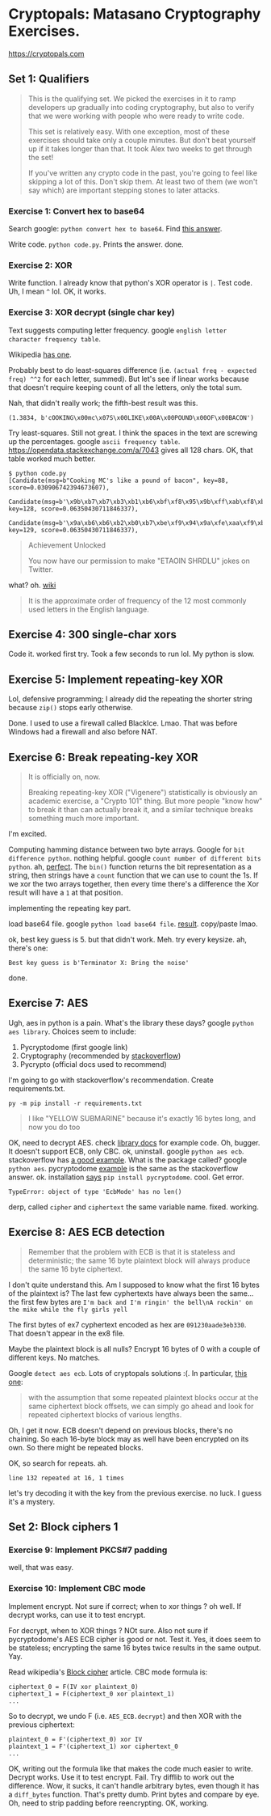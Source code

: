 # Cryptopals: Matasano Cryptography Exercises.

https://cryptopals.com

## Set 1: Qualifiers

> This is the qualifying set. We picked the exercises in it to ramp developers up gradually into coding cryptography, but also to verify that we were working with people who were ready to write code.
>
> This set is relatively easy. With one exception, most of these exercises should take only a couple minutes. But don't beat yourself up if it takes longer than that. It took Alex two weeks to get through the set!
>
> If you've written any crypto code in the past, you're going to feel like skipping a lot of this. Don't skip them. At least two of them (we won't say which) are important stepping stones to later attacks.

### Exercise 1: Convert hex to base64

Search google: `python convert hex to base64`. Find [this answer](https://stackoverflow.com/a/42230475/412529).

Write code. `python code.py`. Prints the answer. done.

### Exercise 2: XOR

Write function. I already know that python's XOR operator is `|`. Test code. Uh, I mean `^` lol. OK, it works.

### Exercise 3: XOR decrypt (single char key)

Text suggests computing letter frequency. google `english letter character frequency table`.

Wikipedia [has one](https://en.wikipedia.org/wiki/Letter_frequency).

Probably best to do least-squares difference (i.e. `(actual freq - expected freq) ^^2` for each letter, summed). But let's see if linear works because that doesn't require keeping count of all the letters, only the total sum.

Nah, that didn't really work; the fifth-best result was this.

```
(1.3834, b'cOOKING\x00mc\x07S\x00LIKE\x00A\x00POUND\x00OF\x00BACON')
```

Try least-squares. Still not great. I think the spaces in the text are screwing up the percentages. google `ascii frequency table`. https://opendata.stackexchange.com/a/7043 gives all 128 chars. OK, that table worked much better.

```
$ python code.py
[Candidate(msg=b"Cooking MC's like a pound of bacon", key=88, score=0.030906742394673607),
 Candidate(msg=b'\x9b\xb7\xb7\xb3\xb1\xb6\xbf\xf8\x95\x9b\xff\xab\xf8\xb4\xb1\xb3\xbd\xf8\xb9\xf8\xa8\xb7\xad\xb6\xbc\xf8\xb7\xbe\xf8\xba\xb9\xbb\xb7\xb6', key=128, score=0.06350430711846337),
 Candidate(msg=b'\x9a\xb6\xb6\xb2\xb0\xb7\xbe\xf9\x94\x9a\xfe\xaa\xf9\xb5\xb0\xb2\xbc\xf9\xb8\xf9\xa9\xb6\xac\xb7\xbd\xf9\xb6\xbf\xf9\xbb\xb8\xba\xb6\xb7', key=129, score=0.06350430711846337),
```

> Achievement Unlocked
>
> You now have our permission to make "ETAOIN SHRDLU" jokes on Twitter.

what? oh. [wiki](https://en.wikipedia.org/wiki/Etaoin_shrdlu)

> It is the approximate order of frequency of the 12 most commonly used letters in the English language.

## Exercise 4: 300 single-char xors

Code it. worked first try. Took a few seconds to run lol. My python is slow.

## Exercise 5: Implement repeating-key XOR

Lol, defensive programming; I already did the repeating the shorter string because `zip()` stops early otherwise.

Done. I used to use a firewall called BlackIce. Lmao. That was before Windows had a firewall and also before NAT.

## Exercise 6: Break repeating-key XOR

> It is officially on, now.
>
> Breaking repeating-key XOR ("Vigenere") statistically is obviously an academic exercise, a "Crypto 101" thing. But more people "know how" to break it than can actually break it, and a similar technique breaks something much more important.

I'm excited.

Computing hamming distance between two byte arrays. Google for `bit difference python`. nothing helpful. google `count number of different bits python`. ah, [perfect](https://stackoverflow.com/questions/9829578/fast-way-of-counting-non-zero-bits-in-positive-integer). The `bin()` function returns the bit representation as a string, then strings have a `count` function that we can use to count the 1s. If we xor the two arrays together, then every time there's a difference the Xor result will have a `1` at that position.

implementing the repeating key part.

load base64 file. google `python load base64 file`. [result](https://www.kite.com/python/examples/3422/base64-decode-a-%60base64%60-file). copy/paste lmao.

ok, best key guess is 5. but that didn't work. Meh. try every keysize. ah, there's one:

    Best key guess is b'Terminator X: Bring the noise'

done.

## Exercise 7: AES

Ugh, aes in python is a pain. What's the library these days? google `python aes library`. Choices seem to include:

1. Pycryptodome (first google link)
2. Cryptography (recommended by [stackoverflow](https://stackoverflow.com/questions/25261647/python-aes-encryption-without-extra-module))
3. Pycrypto (official docs used to recommend)

I'm going to go with stackoverflow's recommendation. Create requirements.txt.

    py -m pip install -r requirements.txt

> I like "YELLOW SUBMARINE" because it's exactly 16 bytes long, and now you do too

OK, need to decrypt AES. check [library docs](https://cryptography.io/en/latest/) for example code. Oh, bugger. It doesn't support ECB, only CBC. ok, uninstall. google `python aes ecb`. stackoverflow has [a good example](https://stackoverflow.com/questions/67265485/python-aes-ecb-mode-with-crypto). What is the package called? google `python aes`. pycryptodome [example](https://pycryptodome.readthedocs.io/en/latest/src/cipher/aes.html) is the same as the stackoverflow answer. ok. installation [says](https://pycryptodome.readthedocs.io/en/latest/src/installation.html) `pip install pycryptodome`. cool. Get error.

    TypeError: object of type 'EcbMode' has no len()

derp, called `cipher` and `ciphertext` the same variable name. fixed. working.

## Exercise 8: AES ECB detection

> Remember that the problem with ECB is that it is stateless and deterministic; the same 16 byte plaintext block will always produce the same 16 byte ciphertext.

I don't quite understand this. Am I supposed to know what the first 16 bytes of the plaintext is? The last few cyphertexts have always been the same... the first few bytes are `I'm back and I'm ringin' the bell\nA rockin' on the mike while the fly girls yell`

The first bytes of ex7 cyphertext encoded as hex are `091230aade3eb330`. That doesn't appear in the ex8 file.

Maybe the plaintext block is all nulls? Encrypt 16 bytes of 0 with a couple of different keys. No matches.

Google `detect aes ecb`. Lots of cryptopals solutions :(. In particular, [this one](https://stackoverflow.com/a/20723807/412529):

> with the assumption that some repeated plaintext blocks occur at the same ciphertext block offsets, we can simply go ahead and look for repeated ciphertext blocks of various lengths.

Oh, I get it now. ECB doesn't depend on previous blocks, there's no chaining. So each 16-byte block may as well have been encrypted on its own. So there might be repeated blocks.

OK, so search for repeats. ah.

    line 132 repeated at 16, 1 times

let's try decoding it with the key from the previous exercise. no luck. I guess it's a mystery.

## Set 2: Block ciphers 1

### Exercise 9: Implement PKCS#7 padding

well, that was easy.

### Exercise 10: Implement CBC mode

Implement encrypt. Not sure if correct; when to xor things ? oh well. If decrypt works, can use it to test encrypt.

For decrypt, when to XOR things ? NOt sure. Also not sure if pycryptodome's AES ECB cipher is good or not. Test it. Yes, it does seem to be stateless; encrypting the same 16 bytes twice results in the same output. Yay.

Read wikipedia's [Block cipher](https://en.wikipedia.org/wiki/Block_cipher_mode_of_operation) article. CBC mode formula is:

    ciphertext_0 = F(IV xor plaintext_0)
    ciphertext_1 = F(ciphertext_0 xor plaintext_1)
    ...

So to decrypt, we undo F (i.e. `AES_ECB.decrypt`) and then XOR with the previous ciphertext:

    plaintext_0 = F'(ciphertext_0) xor IV
    plaintext_1 = F'(ciphertext_1) xor ciphertext_0
    ...

OK, writing out the formula like that makes the code much easier to write. Decrypt works. Use it to test encrypt. Fail. Try difflib to work out the difference. Wow, it sucks, it can't handle arbitrary bytes, even though it has a `diff_bytes` function. That's pretty dumb. Print bytes and compare by eye. Oh, need to strip padding before reencrypting. OK, working.
